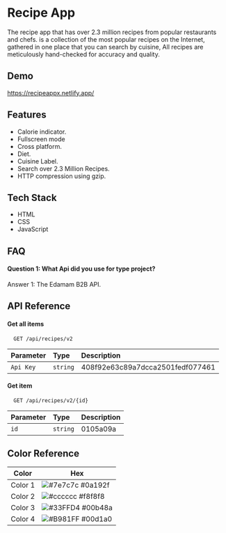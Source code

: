 
# Recipe App

The recipe app that has over 2.3 million recipes from popular restaurants and chefs.
 is a collection of the most popular recipes on the Internet, gathered in one place that you can search by cuisine,
  All recipes are meticulously hand-checked for accuracy and quality.


## Demo

https://recipeappx.netlify.app/


## Features


- Calorie indicator.
- Fullscreen mode
- Cross platform.
- Diet.
- Cuisine Label.
- Search over 2.3 Million Recipes.
- HTTP compression using gzip.

## Tech Stack

- HTML
- CSS
- JavaScript



## FAQ

#### Question 1: What Api did you use for type project?

Answer 1: The Edamam B2B API.




## API Reference

#### Get all items

```http
  GET /api/recipes/v2
```

| Parameter | Type     | Description                |
| :-------- | :------- | :------------------------- |
| `Api Key` | `string` | 408f92e63c89a7dcca2501fedf077461 |

#### Get item

```http
  GET /api/recipes/v2/{id}
```

| Parameter | Type     | Description                       |
| :-------- | :------- | :-------------------------------- |
| `id`      | `string` | 0105a09a |


## Color Reference

| Color             | Hex                                                                |
| ----------------- | ------------------------------------------------------------------ |
 Color 1      | ![#7e7c7c](https://via.placeholder.com/10/7e7c7c?text=+) #0a192f |
| Color 2 | ![#cccccc](https://via.placeholder.com/10/cccccc?text=+) #f8f8f8 |
| Color 3 | ![#33FFD4 ](https://via.placeholder.com/10/33FFD4?text=+) #00b48a |
| Color 4 | ![#B981FF ](https://via.placeholder.com/10/B981FF?text=+) #00d1a0 |


